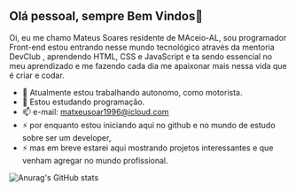 ## Olá pessoal, sempre Bem Vindos👋

Oi, eu me chamo Mateus Soares residente de MAceio-AL, sou programador Front-end estou entrando nesse mundo tecnológico através da mentoria DevClub , aprendendo HTML, CSS e JavaScript e ta sendo essencial no meu aprendizado e me fazendo cada dia me apaixonar mais nessa vida que é criar e codar.


- 🔭 Atualmente estou trabalhando autonomo, como motorista.
- 🌱 Estou estudando programação.
- 📫 e-mail: matxeusoar1996@icloud.com
- ⚡ por enquanto estou iniciando aqui no github e no mundo de estudo sobre ser um developer,
- ⚡ mas em breve estarei aqui mostrando projetos interessantes e que venham agregar no mundo profissional.


![Anurag's GitHub stats](https://github-readme-stats.vercel.app/api?username=Matxeusoar&show_icons=true&theme=radical)
